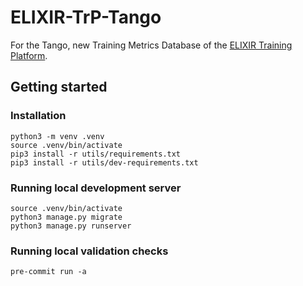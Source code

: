 # ELIXIR-TrP-Tango

For the Tango, new Training Metrics Database of the [ELIXIR Training Platform](https://elixir-europe.org/platforms/training).

## Getting started

### Installation

```shell
python3 -m venv .venv
source .venv/bin/activate
pip3 install -r utils/requirements.txt
pip3 install -r utils/dev-requirements.txt
```

### Running local development server

```shell
source .venv/bin/activate
python3 manage.py migrate
python3 manage.py runserver
```

### Running local validation checks

```shell
pre-commit run -a
```
